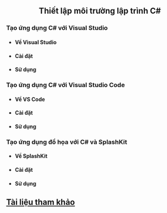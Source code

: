 <h2 align="center"> 
Thiết lập môi trường lập trình C#
</h2>

<div class="header">
<h3>Tạo ứng dụng C# với Visual Studio</h3>
<ul>
    <h4><li>Về Visual Studio</li></h4>
    <h4><li>Cài đặt</li></h4>
    <h4><li>Sử dụng</li></h4>
</ul>

<h3>Tạo ứng dụng C# với Visual Studio Code</h3>
<ul>
    <h4><li>Về VS Code</li></h4>
    <h4><li>Cài đặt</li></h4>
    <h4><li>Sử dụng</li></h4>
</ul>

<h3>Tạo ứng dụng đồ họa với C# và SplashKit</h3>
<ul>
    <h4><li>Về SplashKit</li></h4>
    <h4><li>Cài đặt</li></h4>
    <h4><li>Sử dụng</li></h4>
</ul>
</div>


## [Tài liệu tham khảo](references.md)
